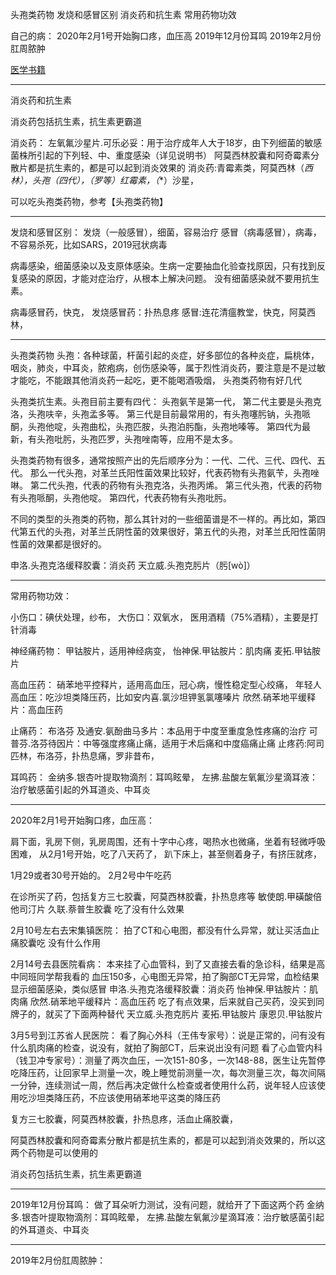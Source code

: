 头孢类药物
发烧和感冒区别
消炎药和抗生素
常用药物功效



自己的病：
2020年2月1号开始胸口疼，血压高
2019年12月份耳鸣
2019年2月份肛周脓肿


[医学书籍](../../Books/medicine)  


---------------------------------------------------------------------------------------------------------------------
消炎药和抗生素

消炎药包括抗生素，抗生素更霸道


消炎药：
左氧氟沙星片.可乐必妥：用于治疗成年人大于18岁，由下列细菌的敏感菌株所引起的下列轻、中、重度感染（详见说明书）
阿莫西林胶囊和阿奇霉素分散片都是抗生素的，都是可以起到消炎效果的
消炎药:青霉素类，阿莫西林（**西林），头孢（四代），（罗等*）红霉素，（**）沙星，


可以吃头孢类药物，参考【头孢类药物】



---------------------------------------------------------------------------------------------------------------------
发烧和感冒区别：
发烧（一般感冒），细菌，容易治疗
感冒（病毒感冒），病毒，不容易杀死，比如SARS，2019冠状病毒

病毒感染，细菌感染以及支原体感染。生病一定要抽血化验查找原因，只有找到反复感染的原因，才能对症治疗，从根本上解决问题。
没有细菌感染就不要用抗生素。


病毒感冒药，快克，
发烧感冒药：扑热息疼
感冒:连花清瘟教堂，快克，阿莫西林，



---------------------------------------------------------------------------------------------------------------------
头孢类药物
头孢：各种球菌，杆菌引起的炎症，好多部位的各种炎症，扁桃体，咽炎，肺炎，中耳炎，脓疱病，创伤感染等，属于烈性消炎药，要注意是不是过敏才能吃，不能跟其他消炎药一起吃，更不能喝酒吸烟，
头孢类药物有好几代

头孢类抗生素。头孢目前主要有四代：
头孢氨苄是第一代，
第二代主要是头孢克洛，头孢呋辛，头孢孟多等。
第三代是目前最常用的，有头孢噻肟钠，头孢哌酮，头孢他啶，头孢曲松，头孢匹胺，头孢泊肟酯，头孢地嗪等。
第四代为最新，有头孢吡肟，头孢匹罗，头孢唑南等，应用不是太多。


头孢类药物有很多，通常按照产出的先后顺序分为：一代、二代、三代、四代、五代。
那么一代头孢，对革兰氏阳性菌效果比较好，代表药物有头孢氨苄，头孢唑啉。
第二代头孢，代表的药物有头孢克洛，头孢丙烯。
第三代头孢，代表的药物有头孢哌酮，头孢他啶。
第四代，代表药物有头孢吡肟。

不同的类型的头孢类的药物，那么其针对的一些细菌谱是不一样的。再比如，第四代第五代的头孢，对革兰氏阴性菌的效果很好，第五代的头孢，对革兰氏阳性菌阴性菌的效果都是很好的。



申洛.头孢克洛缓释胶囊：消炎药
天立威.头孢克肟片（肟[wò]）



---------------------------------------------------------------------------------------------------------------------
常用药物功效：



小伤口：碘伏处理，纱布，
大伤口：双氧水，
医用酒精（75%酒精），主要是打针消毒


神经痛药物：
甲钴胺片，适用神经病变，
怡神保.甲钴胺片：肌肉痛
麦拓.甲钴胺片


高血压药：
硝苯地平控释片，适用高血压，冠心病，慢性稳定型心绞痛，
年轻人高血压：吃沙坦类降压药，比如安内喜.氯沙坦钾氢氯噻嗪片
欣然.硝苯地平缓释片：高血压药



止痛药：
布洛芬
及通安.氨酚曲马多片：本品用于中度至重度急性疼痛的治疗
可普芬.洛芬待因片：中等强度疼痛止痛，适用于术后痛和中度癌痛止痛
止疼药:阿司匹林，布洛芬，扑热息痛，罗非昔布，


耳鸣药：
金纳多.银杏叶提取物滴剂：耳鸣眩晕，
左拂.盐酸左氧氟沙星滴耳液：治疗敏感菌引起的外耳道炎、中耳炎



---------------------------------------------------------------------------------------------------------------------
2020年2月1号开始胸口疼，血压高：

肩下面，乳房下侧，乳房周围，还有十字中心疼，喝热水也微痛，坐着有轻微呼吸困难，
从2月1号开始，吃了八天药了，
趴下床上，甚至侧着身子，有挤压就疼，

1月29或者30号开始的。
2月2号中午吃药


在诊所买了药，包括复方三七胶囊，阿莫西林胶囊，扑热息疼等
    敏使朗.甲磺酸倍他司汀片
    久联.萘普生胶囊
吃了没有什么效果


2月10号左右去宋集镇医院：
拍了CT和心电图，都没有什么异常，就让买活血止痛胶囊吃
没有什么作用


2月14号去县医院看病：
本来挂了心血管科，到了又直接去看的急诊科，结果是高中同班同学帮我看的
血压150多，心电图无异常，拍了胸部CT无异常，血检结果显示细菌感染，类似感冒
    申洛.头孢克洛缓释胶囊：消炎药
    怡神保.甲钴胺片：肌肉痛
    欣然.硝苯地平缓释片：高血压药
吃了有点效果，后来就自己买药，没买到同牌子的，就买了下面两种替代
    天立威.头孢克肟片
    麦拓.甲钴胺片
    康恩贝.甲钴胺片


3月5号到江苏省人民医院：
看了胸心外科（王伟专家号）：说是正常的，问有没有什么肌肉痛的检查，说没有，就拍了胸部CT，后来说出没有问题
看了心血管内科（钱卫冲专家号）：测量了两次血压，一次151-80多，一次148-88，医生让先暂停吃降压药，让回家早上测量一次，晚上睡觉前测量一次，每次测量三次，每次间隔一分钟，连续测试一周，然后再决定做什么检查或者使用什么药，说年轻人应该使用吃沙坦类降压药，不应该使用硝苯地平这类的降压药




复方三七胶囊，阿莫西林胶囊，扑热息疼，活血止痛胶囊，

阿莫西林胶囊和阿奇霉素分散片都是抗生素的，都是可以起到消炎效果的，所以这两个药物是可以使用的

消炎药包括抗生素，抗生素更霸道




---------------------------------------------------------------------------------------------------------------------
2019年12月份耳鸣：
做了耳朵听力测试，没有问题，就给开了下面这两个药
金纳多.银杏叶提取物滴剂：耳鸣眩晕，
左拂.盐酸左氧氟沙星滴耳液：治疗敏感菌引起的外耳道炎、中耳炎


---------------------------------------------------------------------------------------------------------------------

2019年2月份肛周脓肿：











